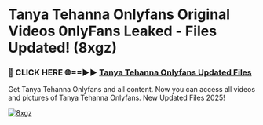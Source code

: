# Tanya Tehanna Onlyfans Original Videos 0nlyFans Leaked - Files Updated! (8xgz)

<h3>🔴 CLICK HERE 🌐==►► <a href="https://tinyurl.com/brd5kh86" rel="nofollow">Tanya Tehanna Onlyfans Updated Files</a></h3>

Get Tanya Tehanna Onlyfans and all content. Now you can access all videos and pictures of Tanya Tehanna Onlyfans. New Updated Files 2025!

[![8xgz](https://i.imgur.com/K7sEzmb.gif)](https://tinyurl.com/brd5kh86)
